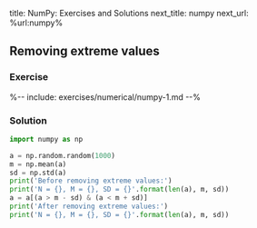 title: NumPy: Exercises and Solutions
next_title: numpy
next_url: %url:numpy%


## Removing extreme values

### Exercise

%-- include: exercises/numerical/numpy-1.md --%


### Solution

```python
import numpy as np

a = np.random.random(1000)
m = np.mean(a)
sd = np.std(a)
print('Before removing extreme values:')
print('N = {}, M = {}, SD = {}'.format(len(a), m, sd))
a = a[(a > m - sd) & (a < m + sd)]
print('After removing extreme values:')
print('N = {}, M = {}, SD = {}'.format(len(a), m, sd))
```
